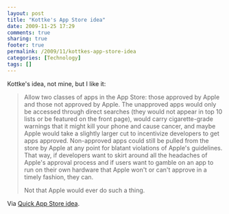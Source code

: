 ```yaml
---
layout: post
title: "Kottke's App Store idea"
date: 2009-11-25 17:29
comments: true
sharing: true
footer: true
permalink: /2009/11/kottkes-app-store-idea
categories: [Technology]
tags: []
---
```

Kottke's idea, not mine, but I like it:

<blockquote><p>Allow two classes of apps in the App Store: those approved by Apple and those not approved by Apple. The unapproved apps would only be accessed through direct searches (they would not appear in top 10 lists or be featured on the front page), would carry cigarette-grade warnings that it might kill your phone and cause cancer, and maybe Apple would take a slightly larger cut to incentivize developers to get apps approved. Non-approved apps could still be pulled from the store by Apple at any point for blatant violations of Apple's guidelines. That way, if developers want to skirt around all the headaches of Apple's approval process and if users want to gamble on an app to run on their own hardware that Apple won't or can't approve in a timely fashion, they can.</p>

<p>Not that Apple would ever do such a thing.</p></blockquote>

<p>Via <a href='http://kottke.org/09/11/quick-app-store-idea'>Quick App Store idea</a>.</p>